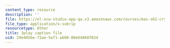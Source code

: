 ```yaml
---
content_type: resource
description: ''
file: https://ol-ocw-studio-app-qa.s3.amazonaws.com/courses/mas-s62-cryptocurrency-engineering-and-design-spring-2018/29e485be72ae5ef1a60080e64860f024_BFwc2XA8rSk.vtt
file_type: application/x-subrip
resourcetype: Other
title: 3play caption file
uid: 29e485be-72ae-5ef1-a600-80e64860f024
---
```

